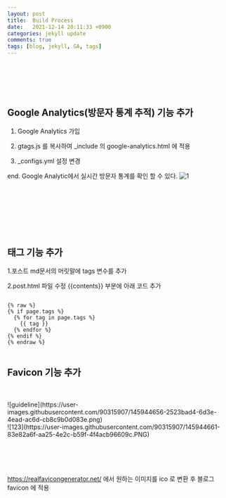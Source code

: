 ```yaml
---
layout: post
title:  Build Process
date:   2021-12-14 20:11:33 +0900
categories: jekyll update
comments: true
tags: [blog, jekyll, GA, tags]
---
```

<br/><br/><br/><br/>
<h2>Google Analytics(방문자 통계 추적) 기능 추가</h2>

1. Google Analytics 가입 

2. gtags.js 를 복사하여 _include 의 google-analytics.html 에 적용 

3. _configs.yml 설정 변경

end. Google Analytic에서 실시간 방문자 통계를 확인 할 수 있다.
![1](https://user-images.githubusercontent.com/90315907/145928821-adb216f2-3edd-4385-8239-c19dd7171b44.png)  <br/><br/><br/><br/><br/><br/><br/><br/>
    
    
    
     



<h2>태그 기능 추가</h2>

1.포스트 md문서의 머릿말에 tags 변수를 추가  


2.post.html 파일 수정
  {{contents}} 부분에 아래 코드 추가

<pre>
<code>
{% raw %}
{% if page.tags %}   
  {% for tag in page.tags %}   
    <span class="tag">{{ tag }}</span>   
  {% endfor %}   
{% endif %}   
{% endraw %}
</code>
</pre>


<h2>Favicon 기능 추가</h2><br/><br/>
![guideline](https://user-images.githubusercontent.com/90315907/145944656-2523bad4-6d3e-4ead-ac6d-cb8c9b0d083e.png)<br/>
![123](https://user-images.githubusercontent.com/90315907/145944661-83e82a6f-aa25-4e2c-b59f-4f4acb96609c.PNG)<br/><br/><br/><br/><br/>

https://realfavicongenerator.net/ 에서 원하는 이미지를 ico 로 변환 후 블로그 favicon 에 적용<br/><br/><br/><br/><br/><br/>

[jekyll-docs]: https://jekyllrb.com/docs/home
[jekyll-gh]:   https://github.com/jekyll/jekyll
[jekyll-talk]: https://talk.jekyllrb.com/
